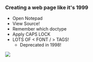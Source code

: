 ### Creating a web page like it's 1999

* Open Notepad
* View Source!
* Remember which doctype
* Apply CAPS LOCK
* LOTS OF < FONT / > TAGS!
  * Deprecated in 1998!

![](../assets/notepad1999.JPG)